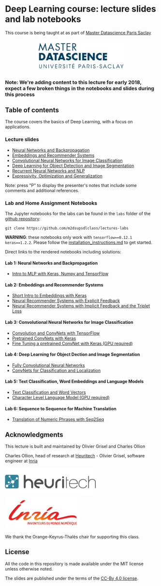# Deep Learning course: lecture slides and lab notebooks

This course is being taught at as part of [Master Datascience Paris
Saclay](http://datascience-x-master-paris-saclay.fr)

<p style="text-align: center">
<a href="http://datascience-x-master-paris-saclay.fr/"><img
  src="slides/05_conv_nets_2/images/Logo_Master_Datascience.png" width="300"/></a>
</p>

### Note: We're adding content to this lecture for early 2018, expect a few broken things in the notebooks and slides during this process

## Table of contents

The course covers the basics of Deep Learning, with a focus on applications.

### Lecture slides

  - [Neural Networks and Backpropagation](https://m2dsupsdlclass.github.io/lectures-labs/slides/01_intro_to_deep_learning/index.html)
  - [Embeddings and Recommender Systems](https://m2dsupsdlclass.github.io/lectures-labs/slides/02_recommender_systems/index.html)
  - [Convolutional Neural Networks for Image Classification](https://m2dsupsdlclass.github.io/lectures-labs/slides/03_conv_nets/index.html)
  - [Deep Learning for Object Detection and Image Segmentation](https://m2dsupsdlclass.github.io/lectures-labs/slides/04_conv_nets_2/index.html)
  - [Recurrent Neural Networks and NLP](https://m2dsupsdlclass.github.io/lectures-labs/slides/05_deep_nlp/index.html)
  - [Expressivity, Optimization and Generalization](https://m2dsupsdlclass.github.io/lectures-labs/slides/06_expressivity_optimization_generalization/index.html)

Note: press "P" to display the presenter's notes that include some comments and
additional references.

### Lab and Home Assignment Notebooks

The Jupyter notebooks for the labs can be found in the `labs` folder of
the [github repository](https://github.com/m2dsupsdlclass/lectures-labs/):

    git clone https://github.com/m2dsupsdlclass/lectures-labs

**WARNING**: these notebooks only work with `tensorflow==0.12.1 keras==1.2.2`.
Please follow the [installation\_instructions.md](
https://github.com/m2dsupsdlclass/lectures-labs/blob/master/installation_instructions.md)
to get started.

Direct links to the rendered notebooks including solutions:

#### Lab 1: Neural Networks and Backpropagation

  - [Intro to MLP with Keras, Numpy and TensorFlow](https://github.com/m2dsupsdlclass/lectures-labs/blob/master/labs/01_backprop/Intro_MLP_keras_numpy_tensorflow_rendered.ipynb)

#### Lab 2: Embeddings and Recommender Systems

  - [Short Intro to Embeddings with Keras](https://github.com/m2dsupsdlclass/lectures-labs/blob/master/labs/02_neural_recsys/Short_Intro_to_Embeddings_with_Keras_rendered.ipynb)
  - [Neural Recommender Systems with Explicit Feedback](https://github.com/m2dsupsdlclass/lectures-labs/blob/master/labs/02_neural_recsys/Explicit_Feedback_Neural_Recommender_System_rendered.ipynb)
  - [Neural Recommender Systems with Implicit Feedback and the Triplet Loss](https://github.com/m2dsupsdlclass/lectures-labs/blob/master/labs/02_neural_recsys/Implicit_Feedback_Recsys_with_the_triplet_loss_rendered.ipynb)

#### Lab 3: Convolutional Neural Networks for Image Classification

  - [Convolution and ConvNets with TensorFlow](https://github.com/m2dsupsdlclass/lectures-labs/blob/master/labs/03_conv_nets/ConvNets_with_TensorFlow_rendered.ipynb)
  - [Pretrained ConvNets with Keras](https://github.com/m2dsupsdlclass/lectures-labs/blob/master/labs/03_conv_nets/Pretrained_ConvNets_with_Keras_rendered.ipynb)
  - [Fine Tuning a pretrained ConvNet with Keras (GPU required)](https://github.com/m2dsupsdlclass/lectures-labs/blob/master/labs/03_conv_nets/Fine_Tuning_Deep_CNNs_with_GPU_rendered.ipynb)

#### Lab 4: Deep Learning for Object Dection and Image Segmentation

  - [Fully Convolutional Neural Networks](https://github.com/m2dsupsdlclass/lectures-labs/blob/master/labs/04_conv_nets_2/Fully_Convolutional_Neural_Networks_rendered.ipynb)
  - [ConvNets for Classification and Localization](https://github.com/m2dsupsdlclass/lectures-labs/blob/master/labs/04_conv_nets_2/ConvNets_for_Classification_and_Localization_rendered.ipynb)

#### Lab 5: Text Classification, Word Embeddings and Language Models

  - [Text Classification and Word Vectors](https://github.com/m2dsupsdlclass/lectures-labs/blob/master/labs/05_deep_nlp/NLP_word_vectors_classification_rendered.ipynb)
  - [Character Level Language Model (GPU required)](https://github.com/m2dsupsdlclass/lectures-labs/blob/master/labs/05_deep_nlp/Character_Level_Language_Model_rendered.ipynb)

#### Lab 6: Sequence to Sequence for Machine Translation

  - [Translation of Numeric Phrases with Seq2Seq](https://github.com/m2dsupsdlclass/lectures-labs/blob/master/labs/06_seq2seq/Translation_of_Numeric_Phrases_with_Seq2Seq_rendered.ipynb)

## Acknowledgments

This lecture is built and maintained by Olivier Grisel and Charles Ollion

Charles Ollion, head of research at [Heuritech](http://www.heuritech.com) -
Olivier Grisel, software engineer at
[Inria](https://team.inria.fr/parietal/en)

<a href="http://www.heuritech.com"><img src="slides/05_conv_nets_2/images/logo heuritech v2.png"
width="300"/></a> <a href="https://team.inria.fr/parietal/en"><img
src="slides/05_conv_nets_2/images/inria-logo.png" width="250"/></a>

We thank the  Orange-Keyrus-Thalès chair for supporting this class.

## License

All the code in this repository is made available under the MIT license
unless otherwise noted.

The slides are published under the terms of the [CC-By 4.0
license](https://creativecommons.org/licenses/by/4.0/).
